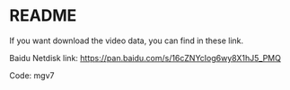 # README

If you want download the video data, you can find in these link.

Baidu Netdisk link: https://pan.baidu.com/s/16cZNYcIog6wy8X1hJ5_PMQ

Code: mgv7

